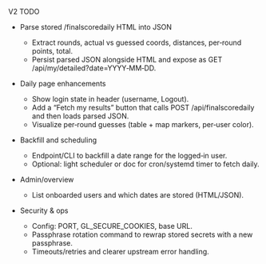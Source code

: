 V2 TODO

- Parse stored /finalscoredaily HTML into JSON
  - Extract rounds, actual vs guessed coords, distances, per‑round points, total.
  - Persist parsed JSON alongside HTML and expose as GET /api/my/detailed?date=YYYY‑MM‑DD.

- Daily page enhancements
  - Show login state in header (username, Logout).
  - Add a “Fetch my results” button that calls POST /api/finalscoredaily and then loads parsed JSON.
  - Visualize per‑round guesses (table + map markers, per‑user color).

- Backfill and scheduling
  - Endpoint/CLI to backfill a date range for the logged‑in user.
  - Optional: light scheduler or doc for cron/systemd timer to fetch daily.

- Admin/overview
  - List onboarded users and which dates are stored (HTML/JSON).

- Security & ops
  - Config: PORT, GL_SECURE_COOKIES, base URL.
  - Passphrase rotation command to rewrap stored secrets with a new passphrase.
  - Timeouts/retries and clearer upstream error handling.

